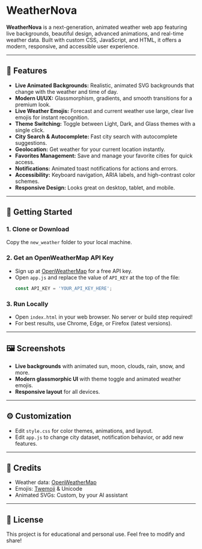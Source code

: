 # WeatherNova

**WeatherNova** is a next-generation, animated weather web app featuring live backgrounds, beautiful design, advanced animations, and real-time weather data. Built with custom CSS, JavaScript, and HTML, it offers a modern, responsive, and accessible user experience.

---

## 🌟 Features

- **Live Animated Backgrounds:** Realistic, animated SVG backgrounds that change with the weather and time of day.
- **Modern UI/UX:** Glassmorphism, gradients, and smooth transitions for a premium look.
- **Live Weather Emojis:** Forecast and current weather use large, clear live emojis for instant recognition.
- **Theme Switching:** Toggle between Light, Dark, and Glass themes with a single click.
- **City Search & Autocomplete:** Fast city search with autocomplete suggestions.
- **Geolocation:** Get weather for your current location instantly.
- **Favorites Management:** Save and manage your favorite cities for quick access.
- **Notifications:** Animated toast notifications for actions and errors.
- **Accessibility:** Keyboard navigation, ARIA labels, and high-contrast color schemes.
- **Responsive Design:** Looks great on desktop, tablet, and mobile.

---

## 🚀 Getting Started

### 1. Clone or Download

Copy the `new_weather` folder to your local machine.

### 2. Get an OpenWeatherMap API Key
- Sign up at [OpenWeatherMap](https://openweathermap.org/api) for a free API key.
- Open `app.js` and replace the value of `API_KEY` at the top of the file:
  ```js
  const API_KEY = 'YOUR_API_KEY_HERE';
  ```

### 3. Run Locally
- Open `index.html` in your web browser. No server or build step required!
- For best results, use Chrome, Edge, or Firefox (latest versions).

---

## 🖼️ Screenshots

- **Live backgrounds** with animated sun, moon, clouds, rain, snow, and more.
- **Modern glassmorphic UI** with theme toggle and animated weather emojis.
- **Responsive layout** for all devices.

---

## ⚙️ Customization
- Edit `style.css` for color themes, animations, and layout.
- Edit `app.js` to change city dataset, notification behavior, or add new features.

---

## 🙏 Credits
- Weather data: [OpenWeatherMap](https://openweathermap.org/)
- Emojis: [Twemoji](https://twemoji.twitter.com/) & Unicode
- Animated SVGs: Custom, by your AI assistant

---

## 📄 License
This project is for educational and personal use. Feel free to modify and share! 